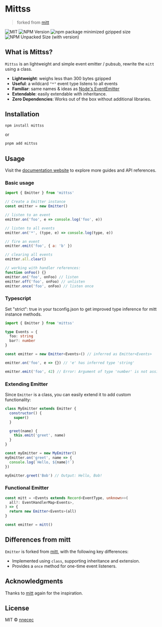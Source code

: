 # Mittss

> forked from [mitt](https://github.com/developit/mitt)

![MIT](https://img.shields.io/npm/l/mittss)
![NPM Version](https://img.shields.io/npm/v/mittss)
![npm package minimized gzipped size](https://img.shields.io/bundlejs/size/mittss)
![NPM Unpacked Size (with version)](https://img.shields.io/npm/unpacked-size/mittss/latest)

## What is Mittss?

`Mittss` is an lightweight and simple event emitter / pubsub, rewrite the `mitt`
using a class.

- **Lightweight**: weighs less than 300 bytes gzipped
- **Useful**: a wildcard `"*"` event type listens to all events
- **Familiar**: same names & ideas as
  [Node's EventEmitter](https://nodejs.org/docs/latest/api/events.html#class-eventemitter)
- **Extendable**: easily extendable with inheritance.
- **Zero Dependencies**: Works out of the box without additional libraries.

## Installation

```bash
npm install mittss
```

or

```bash
pnpm add mittss
```

## Usage

Visit the [documentation website](https://nnecec.github.io/mittss/) to explore
more guides and API references.

### Basic usage

```javascript
import { Emitter } from 'mittss'

// Create a Emitter instance
const emitter = new Emitter()

// listen to an event
emitter.on('foo', e => console.log('foo', e))

// listen to all events
emitter.on('*', (type, e) => console.log(type, e))

// fire an event
emitter.emit('foo', { a: 'b' })

// clearing all events
emitter.all.clear()

// working with handler references:
function onFoo() {}
emitter.on('foo', onFoo) // listen
emitter.off('foo', onFoo) // unlisten
emitter.once('foo', onFoo) // listen once
```

### Typescript

Set "strict": true in your tsconfig.json to get improved type inference for mitt
instance methods.

```typescript
import { Emitter } from 'mittss'

type Events = {
  foo: string
  bar?: number
}

const emitter = new Emitter<Events>() // inferred as Emitter<Events>

emitter.on('foo', e => {}) // 'e' has inferred type 'string'

emitter.emit('foo', 42) // Error: Argument of type 'number' is not assignable to parameter of type 'string'. (2345)
```

### Extending Emitter

Since `Emitter` is a class, you can easily extend it to add custom
functionality:

```javascript
class MyEmitter extends Emitter {
  constructor() {
    super()
  }

  greet(name) {
    this.emit('greet', name)
  }
}

const myEmitter = new MyEmitter()
myEmitter.on('greet', name => {
  console.log(`Hello, ${name}!`)
})

myEmitter.greet('Bob') // Output: Hello, Bob!
```

### Functional Emitter

```typescript
const mitt = <Events extends Record<EventType, unknown>>(
  all?: EventHandlerMap<Events>,
) => {
  return new Emitter<Events>(all)
}

const emitter = mitt()
```

## Differences from mitt

`Emitter` is forked from [mitt](https://github.com/developit/mitt), with the
following key differences:

- Implemented using `class`, supporting inheritance and extension.
- Provides a `once` method for one-time event listeners.

## Acknowledgments

Thanks to [mitt](https://github.com/developit/mitt) again for the inspiration.

## License

MIT © [nnecec](https://github.com/nnecec)
